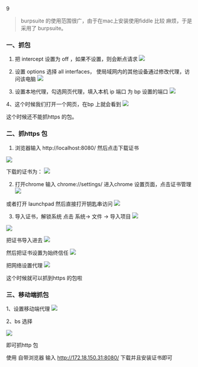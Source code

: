 9
> burpsuite 的使用范围很广，由于在mac上安装使用fiddle 比较 麻烦，于是采用了 burpsuite。

### 一、抓包

1.  把 intercept 设置为 off ，如果不设置，则会断点请求
![](images/bs-09.png) 



2. 设置 options  选择 all interfaces， 使局域网内的其他设备通过修改代理，访问该电脑
![](images/bs-10.png) 

1. 设置本地代理，勾选网页代理，填入本机 ip 端口 为 bp 设置的端口
![](images/bs-11.png) 



4、这个时候我们打开一个网页，在bp 上就会看到
![](images/bs-12.png) 


这个时候还不能抓https 的包。

### 二、抓https 包

1. 浏览器输入 http://localhost:8080/ 然后点击下载证书

![](images/bs-13.png) 

下载的证书为：
![](images/bs-14.png) 


2. 打开chrome 输入 chrome://settings/  进入chrome 设置页面，点击证书管理
![](images/bs-15.png) 


或者打开 launchpad 然后直接打开钥匙串访问 
![](images/bs-16.png) 


3. 导入证书，解锁系统  点击 系统-> 文件 -> 导入项目 
![](images/bs-17.png) 

![](images/bs-18.png) 

把证书导入进去
![](images/bs-19.png) 

然后把证书设置为始终信任
![](images/bs-20.png) 

把网络设置代理
![](images/bs-21.png) 

这个时候就可以抓到https 的包啦

### 三、移动端抓包

1、设置移动端代理
![](images/bs-22.png) 

2、bs 选择

![](images/bs-23.png) 

即可抓http 包

使用 自带浏览器 输入 http://172.18.150.31:8080/
下载并且安装证书即可